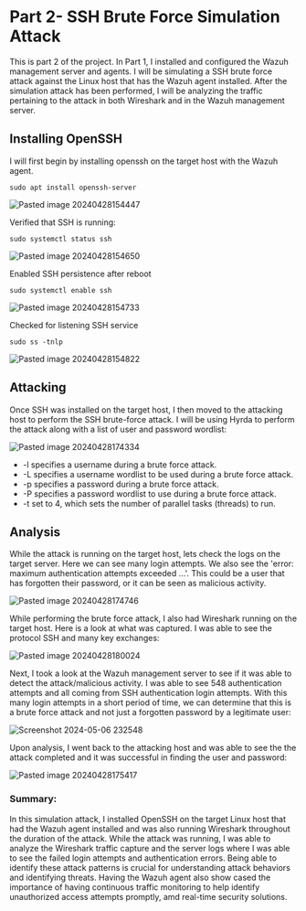 # Part 2- SSH Brute Force Simulation Attack

This is part 2 of the project. In Part 1, I installed and configured the Wazuh management server and agents. I will be simulating a SSH brute force attack against the Linux host that has the Wazuh agent installed. After the simulation attack has been performed, I will be analyzing the traffic pertaining to the attack in both Wireshark and in the Wazuh management server. 

## Installing OpenSSH

I will first begin by installing openssh on the target host with the Wazuh agent.

```
sudo apt install openssh-server
```

![Pasted image 20240428154447](https://github.com/lm3nitro/Projects/assets/55665256/2c173ea3-5f37-4b07-8c7c-fd13f984acd5)

Verified that SSH is running:

```
sudo systemctl status ssh
```

![Pasted image 20240428154650](https://github.com/lm3nitro/Projects/assets/55665256/7a0bc0f5-1b2d-4a3f-b4d6-59e25d19367e)

Enabled SSH persistence after reboot

```
sudo systemctl enable ssh
```

![Pasted image 20240428154733](https://github.com/lm3nitro/Projects/assets/55665256/11398984-fba3-4211-b537-680b575ed4fd)

Checked for listening SSH service

```
sudo ss -tnlp
```

![Pasted image 20240428154822](https://github.com/lm3nitro/Projects/assets/55665256/b3c4e255-82c9-4e22-aaea-f2708bed854f)

## Attacking

Once SSH was installed on the target host, I then moved to the attacking host to perform the SSH brute-force attack. I will be using Hyrda to perform the attack along with a list of user and password wordlist:

![Pasted image 20240428174334](https://github.com/lm3nitro/Projects/assets/55665256/2a8b6fd7-44d9-4d20-9564-2eae56ec7f17)


+ -l specifies a username during a brute force attack.
+ -L specifies a username wordlist to be used during a brute force attack.
+ -p specifies a password during a brute force attack.
+ -P specifies a password wordlist to use during a brute force attack.
+ -t set to 4, which sets the number of parallel tasks (threads) to run.

## Analysis

While the attack is running on the target host, lets check the logs on the target server. Here we can see many login attempts. We also see the 'error: maximum authentication attempts exceeded ...'. This could be a user that has forgotten their password, or it can be seen as malicious activity. 

![Pasted image 20240428174746](https://github.com/lm3nitro/Projects/assets/55665256/5f4ae516-7dc6-4684-9060-444d360ca6b0)

While performing the brute force attack, I also had Wireshark running on the target host. Here is a look at what was captured. I was able to see the protocol SSH and many key exchanges:

![Pasted image 20240428180024](https://github.com/lm3nitro/Projects/assets/55665256/ec165731-3d5c-4459-bcc2-ef5eda43dd90)  

Next, I took a look at the Wazuh management server to see if it was able to detect the attack/malicious activity. I was able to see 548 authentication attempts and all coming from SSH authentication login attempts. With this many login attempts in a short period of time, we can determine that this is a brute force attack and not just a forgotten password by a legitimate user:

![Screenshot 2024-05-06 232548](https://github.com/lm3nitro/Projects/assets/55665256/53598b4a-e2de-43ba-adec-8d34f7c0f0dd)

Upon analysis, I went back to the attacking host and was able to see the the attack completed and it was successful in finding the user and password:

![Pasted image 20240428175417](https://github.com/lm3nitro/Projects/assets/55665256/59ef1209-f19d-4e7f-ad5e-2b5fa5379ae8)

### Summary:

In this simulation attack, I installed OpenSSH on the target Linux host that had the Wazuh agent installed and was also running Wireshark throughout the duration of the attack. While the attack was running, I was able to analyze the Wireshark traffic capture and the server logs where I was able to see the failed login attempts and authentication errors. Being able to identify these attack patterns is crucial for understanding attack behaviors and identifying threats. Having the Wazuh agent also show cased the importance of having continuous traffic monitoring to help identify unauthorized access attempts promptly, amd real-time security solutions. 
